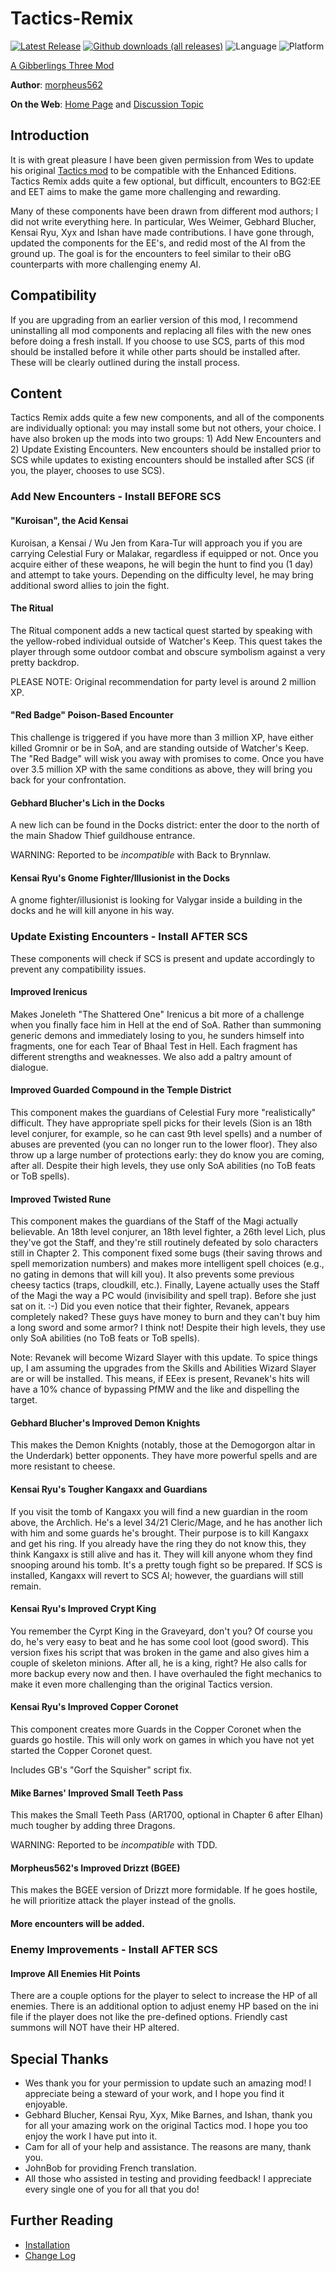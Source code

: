 # Tactics-Remix

[![Latest Release](https://img.shields.io/github/v/release/gibberlings3/Tactics-Remix?include_prereleases)](https://github.com/Gibberlings3/Tactics-Remix/releases/latest)
[![Github downloads (all releases)](https://img.shields.io/github/downloads/gibberlings3/Tactics-Remix/total.svg?color=informational)](https://github.com/gibberlings3/Tactics-Remix/releases)
![Language](https://img.shields.io/static/v1?label=language&message=english%20%7C%20french&color=informational)
![Platform](https://img.shields.io/static/v1?label=platform&message=windows%20%7C%20macos%20%7C%20linux&color=informational)

[A Gibberlings Three Mod](https://www.gibberlings3.net/)

**Author**: [morpheus562](https://www.gibberlings3.net/profile/11591-morpheus562/)

**On the Web**: [Home Page](https://www.gibberlings3.net/mods/quests/tactics-remix/) and [Discussion Topic](https://www.gibberlings3.net/forums/topic/35950-tactics-remix/)

## Introduction

It is with great pleasure I have been given permission from Wes to update his original [Tactics mod](https://weidu.org/tactics.html) to be compatible with the Enhanced Editions. Tactics Remix adds quite a few optional, but difficult, encounters to BG2:EE and EET aims to make the game more challenging and rewarding.

Many of these components have been drawn from different mod authors; I did not write everything here. In particular, Wes Weimer, Gebhard Blucher, Kensai Ryu, Xyx and Ishan have made contributions. I have gone through, updated the components for the EE's, and redid most of the AI from the ground up. The goal is for the encounters to feel similar to their oBG counterparts with more challenging enemy AI.

## Compatibility
If you are upgrading from an earlier version of this mod, I recommend uninstalling all mod components and replacing all files with the new ones before doing a fresh install. If you choose to use SCS, parts of this mod should be installed before it while other parts should be installed after. These will be clearly outlined during the install process.

## Content

Tactics Remix adds quite a few new components, and all of the components are individually optional: you may install some but not others, your choice. I have also broken up the mods into two groups: 1) Add New Encounters and 2) Update Existing Encounters. New encounters should be installed prior to SCS while updates to existing encounters should be installed after SCS (if you, the player, chooses to use SCS).

### Add New Encounters - Install BEFORE SCS

#### "Kuroisan", the Acid Kensai

Kuroisan, a Kensai / Wu Jen from Kara-Tur will approach you if you are carrying Celestial Fury or Malakar, regardless if equipped or not. Once you acquire either of these weapons, he will begin the hunt to find you (1 day) and attempt to take yours. Depending on the difficulty level, he may bring additional sword allies to join the fight. 

#### The Ritual

The Ritual component adds a new tactical quest started by speaking with the yellow-robed individual outside of Watcher's Keep. This quest takes the player through some outdoor combat and obscure symbolism against a very pretty backdrop. 

PLEASE NOTE: Original recommendation for party level is around 2 million XP. 

#### "Red Badge" Poison-Based Encounter

This challenge is triggered if you have more than 3 million XP, have either killed Gromnir or be in SoA, and are standing outside of Watcher's Keep. The "Red Badge" will wisk you away with promises to come. Once you have over 3.5 million XP with the same conditions as above, they will bring you back for your confrontation.

#### Gebhard Blucher's Lich in the Docks

A new lich can be found in the Docks district: enter the door to the north of the main Shadow Thief guildhouse entrance. 

WARNING: Reported to be *incompatible* with Back to Brynnlaw. 

#### Kensai Ryu's Gnome Fighter/Illusionist in the Docks

A gnome fighter/illusionist is looking for Valygar inside a building in the docks and he will kill anyone in his way. 

### Update Existing Encounters - Install AFTER SCS

These components will check if SCS is present and update accordingly to prevent any compatibility issues.

#### Improved Irenicus

Makes Joneleth "The Shattered One" Irenicus a bit more of a challenge when you finally face him in Hell at the end of SoA. Rather than summoning generic demons and immediately losing to you, he sunders himself into fragments, one for each Tear of Bhaal Test in Hell. Each fragment has different strengths and weaknesses. We also add a paltry amount of dialogue.

#### Improved Guarded Compound in the Temple District

This component makes the guardians of Celestial Fury more "realistically" difficult. They have appropriate spell picks for their levels (Sion is an 18th level conjurer, for example, so he can cast 9th level spells) and a number of abuses are prevented (you can no longer run to the lower floor). They also throw up a large number of protections early: they do know you are coming, after all. Despite their high levels, they use only SoA abilities (no ToB feats or ToB spells). 

#### Improved Twisted Rune

This component makes the guardians of the Staff of the Magi actually believable. An 18th level conjurer, an 18th level fighter, a 26th level Lich, plus they've got the Staff, and they're still routinely defeated by solo characters still in Chapter 2. This component fixed some bugs (their saving throws and spell memorization numbers) and makes more intelligent spell choices (e.g., no gating in demons that will kill you). It also prevents some previous cheesy tactics (traps, cloudkill, etc.). Finally, Layene actually uses the Staff of the Magi the way a PC would (invisibility and spell trap). Before she just sat on it. :-) Did you even notice that their fighter, Revanek, appears completely naked? These guys have money to burn and they can't buy him a long sword and some armor? I think not! Despite their high levels, they use only SoA abilities (no ToB feats or ToB spells).

Note: Revanek will become Wizard Slayer with this update. To spice things up, I am assuming the upgrades from the Skills and Abilities Wizard Slayer are or will be installed. This means, if EEex is present, Revanek's hits will have a 10% chance of bypassing PfMW and the like and dispelling the target.

#### Gebhard Blucher's Improved Demon Knights

This makes the Demon Knights (notably, those at the Demogorgon altar in the Underdark) better opponents. They have more powerful spells and are more resistant to cheese. 

#### Kensai Ryu's Tougher Kangaxx and Guardians

If you visit the tomb of Kangaxx you will find a new guardian in the room above, the Archlich. He's a level 34/21 Cleric/Mage, and he has another lich with him and some guards he's brought. Their purpose is to kill Kangaxx and get his ring. If you already have the ring they do not know this, they think Kangaxx is still alive and has it. They will kill anyone whom they find snooping around his tomb. It's a pretty tough fight so be prepared. If SCS is installed, Kangaxx will revert to SCS AI; however, the guardians will still remain.

#### Kensai Ryu's Improved Crypt King

You remember the Cyrpt King in the Graveyard, don't you? Of course you do, he's very easy to beat and he has some cool loot (good sword). This version fixes his script that was broken in the game and also gives him a couple of skeleton minions. After all, he is a king, right? He also calls for more backup every now and then. I have overhauled the fight mechanics to make it even more challenging than the original Tactics version. 

#### Kensai Ryu's Improved Copper Coronet

This component creates more Guards in the Copper Coronet when the guards go hostile. This will only work on games in which you have not yet started the Copper Coronet quest. 

Includes GB's "Gorf the Squisher" script fix.

#### Mike Barnes' Improved Small Teeth Pass

This makes the Small Teeth Pass (AR1700, optional in Chapter 6 after Elhan) much tougher by adding three Dragons.

WARNING: Reported to be *incompatible* with TDD. 

#### Morpheus562's Improved Drizzt (BGEE)

This makes the BGEE version of Drizzt more formidable. If he goes hostile, he will prioritize attack the player instead of the gnolls. 

#### More encounters will be added.

### Enemy Improvements - Install AFTER SCS

#### Improve All Enemies Hit Points

There are a couple options for the player to select to increase the HP of all enemies. There is an additional option to adjust enemy HP based on the ini file if the player does not like the pre-defined options. Friendly cast summons will NOT have their HP altered. 

## Special Thanks

- Wes thank you for your permission to update such an amazing mod! I appreciate being a steward of your work, and I hope you find it enjoyable.
- Gebhard Blucher, Kensai Ryu, Xyx, Mike Barnes, and Ishan, thank you for all your amazing work on the original Tactics mod. I hope you too enjoy the work I have put into it.
- Cam for all of your help and assistance. The reasons are many, thank you.
- JohnBob for providing French translation.
- All those who assisted in testing and providing feedback! I appreciate every single one of you for all that you do!

## Further Reading

- [Installation](INSTALL.md)
- [Change Log](CHANGELOG.md)
